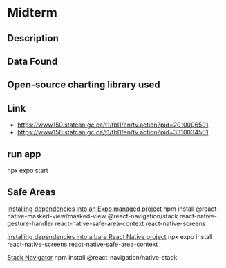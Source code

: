 # Midterm

## Description

## Data Found

## Open-source charting library used

## Link
- https://www150.statcan.gc.ca/t1/tbl1/en/tv.action?pid=2010006501
- https://www150.statcan.gc.ca/t1/tbl1/en/tv.action?pid=3310034501


## run app
npx expo start

## Safe Areas
[Installing dependencies into an Expo managed project](https://reactnavigation.org/docs/5.x/getting-started/)
npm install @react-native-masked-view/masked-view @react-navigation/stack react-native-gesture-handler react-native-safe-area-context react-native-screens

[Installing dependencies into a bare React Native project](https://reactnavigation.org/docs/getting-started/)
npx expo install react-native-screens react-native-safe-area-context

[Stack Navigator](https://reactnavigation.org/docs/native-stack-navigator/)
npm install @react-navigation/native-stack

